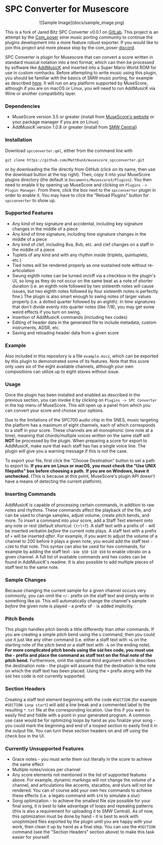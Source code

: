 # SPC Converter for Musescore

<center> ![Sample Image](docs/sample_image.png) </center>

This is a fork of Jared Bitz SPC Converter v0.0.1 on [GitLab](https://gitlab.com/jbitz/spcconverter). This project is an attempt by the [Com_poser](https://www.twitch.tv/com_poser) smw music porting community to continue the plugins development into a more feature robust exporter. If you would like to join this project and more please stop by the com_poser [discord](https://discord.gg/MTJyspQN).

SPC Converter is plugin for Musescore that can convert a score written in standard musical notation into a text format, which can then be processed by software like [AddMusicK](https://www.smwcentral.net/?p=section&a=details&id=24994) and inserted into a Super Mario World ROM for use in custom romhacks. Before attempting to write music using this plugin, you should be familiar with the basics of SMW music porting, for example as described [here](https://www.smwcentral.net/?p=viewthread&t=89606#0.2). It will run on any platform supported by MuseScore, although if you are on macOS or Linux, you will need to run AddMusicK via Wine or another compatibility layer.

### Dependencies
- MuseScore version 3.5 or greater (install from [MuseScore's website](https://musescore.org/en) or your package manager if you are on Linux)
- AddMusicK version 1.0.8 or greater (install from [SMW Central](https://www.smwcentral.net/?p=section&a=details&id=24994))

### Installation
Download `spcconverter.qml`, either from the command line with 

	git clone https://github.com/MattKunX/musescore_spcconverter.git 

or by downloading the file directly from GitHub (click on its name, then use the download button at the top right). Then, copy it into your MuseScore plugins directory (the default is `Documents/Musescore3/Plugins`). You then need to enable it by opening up MuseScore and clicking on `Plugins -> Plugin Manager`. From there, click the box next to the `spcconverter` plugin in order to enable it. You may have to click the "Reload Plugins" button for `spcconverter` to show up.

### Supported Features
- Any kind of key signature and accidental, including key signature changes in the middle of a piece
- Any kind of time signature, including time signature changes in the middle of a piece
- Any kind of clef, including 8va, 8vb, etc. and clef changes on a staff in the middle of a piece
- Tuplets of any kind and with any rhythm inside (triplets, quintuplets, etc.)
- Tied notes will be rendered properly as one sustained note without re-articulation
- Swung eighth notes can be turned on/off via a checkbox in the plugin's UI, so long as they do not occur on the same beat as a note of shorter duration (i.e. an eighth note followed by two sixteenth notes will cause issues, but two eighth notes followed by four sixteenth notes is perfectly fine.) The plugin is also smart enough to swing notes of larger values properly (i.e. a dotted quarter followed by an eighth). In time signatures that don't divide evenly into quarter notes (like 7/8), you may get some weird effects if you turn on swing.
- Insertion of AddMusicK commands (including hex codes)
- Editing of header data in the generated file to include metadata, custom instruments, ADSR, etc.
- Saving and reloading header data from a given score

### Example
Also included in this repository is a file `example.mscz`, which can be exported by this plugin to demonstrated some of its features. Note that this score only uses six of the eight available channels, although your own compositions can utilize up to eight staves without issue.

### Usage

Once the plugin has been installed and enabled as described in the previous section, you can invoke it by clicking on `Plugins -> SPC Converter` in the top menu of MuseScore. This will open up a panel from which you can convert your score and choose your options.

Due to the limitations of the SPC700 audio chip in the SNES, music targeting the platform has a maximum of eight channels, each of which corresponds to a staff in your score. These channels are all monophonic (one note at a time), meaning that chords/multiple voices written on the same staff will **NOT** be processed by the plugin. When preparing a score for export to AddMusicK, make sure that each staff has has a single voice line. The plugin will give you a warning message if this is not the case.

To export your file, first click the "Choose Destination" button to set a path to export to. **If you are on Linux or macOS, you must check the "Use UNIX filepaths" box before choosing a path.** **If you are on Windows, leave it unchecked.** (This is because at this point, MuseScore's plugin API doesn't have a means of detecting the current platform). 

### Inserting Commands
AddMusicK is capable of processing certain commands, in addition to raw notes and rhythms. These commands affect the playback of the file, and can be used to change samples, adjust volume, create pitch bends, and more. To insert a command into your score, add a Staff Text element onto any note or rest (default shortcut: `Ctrl+T`). A staff text with a prefix of `-` will be inserted verbatim *before* the current note plays. A staff text with a prefix of `+` will be inserted *after*. For example, if you want to adjust the volume of a channel to 200 before it plays a given note, you would add the staff text `-v200` to that note. This syntax can also be used for hex commands, for example by adding the staff text `-$de $50 $10 $50` to enable vibrato on a given channel. A full list of available commands and hex codes can be found in AddMusicK's readme. It is also possible to add multiple pieces of staff text to the same note.

### Sample Changes
Because changing the current sample for a given channel occurs very commonly, you can omit the `+/-` prefix on the staff text and simply write in something like `@4`. This will automatically change the channel's sample *before* the given note is played - a prefix of `-` is added implicitly.

### Pitch Bends
This plugin handles pitch bends a little differently than other commands. If you are creating a simple pitch bend using the `&` command, then you could use it just like any other command (i.e. either a staff text with `+&` on the starting note of the pitch bend *or* a staff text with `-&` on the ending note). **For more complicated pitch bends using the `$dd` hex code, you must use the `-` prefix and place the command as staff text on the final note of the pitch bend.** Furthermore, omit the optional third argument which describes the destination note - the plugin will assume that the destination is the note on which the staff text has been placed. Using the `+` prefix along with the `$dd` hex code is not currently supported.

### Section Headers
Creating a staff text element beginning with the code `#SECTION` (for example `#SECTION Loop start`) will add a line break and a commented label to the resulting `*.txt` file at the corresponding location. Use this if you want to easily find and fiddle with a point in your generated program. A common use case would be for optimizing loops by hand as you finalize your song - you could mark the beginning and end of a looped section to easily find it in the output file. You can turn these section headers on and off using the check box in the UI.



### Currently Unsupported Features
- Grace notes - you must write them out literally in the score to achieve the same effect
- Multiple notes/voices per channel
- Any score elements not mentioned in the list of supported features above. For example, dynamic markings will not change the volume of a channel, and articulations like accents, stacattos, and slurs will not be rendered. You can of course add your own hex commands to achieve these effects (i.e. a legato command with `$f4` to simulate a slur)
- Song optimization - to achieve the smallest file size possible for your final song, it is best to take advantage of loops and repeating patterns (this is also a requirement for uploading it to SMW Central). As of now, this optimization must be done by hand - it is best to work with unoptimized files exported by the plugin until you are happy with your work, then clean it up by hand as a final step. You can use the `#SECTION` command (see the "Section Headers" section above) to make this task easier for yourself.

